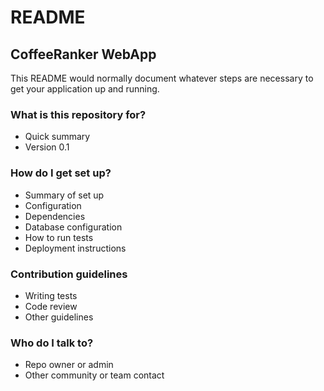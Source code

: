 # README #

## CoffeeRanker WebApp ##

This README would normally document whatever steps are necessary to get your application up and running.

### What is this repository for? ###

* Quick summary
* Version 0.1

### How do I get set up? ###

* Summary of set up
* Configuration
* Dependencies
* Database configuration
* How to run tests
* Deployment instructions

### Contribution guidelines ###

* Writing tests
* Code review
* Other guidelines

### Who do I talk to? ###

* Repo owner or admin
* Other community or team contact